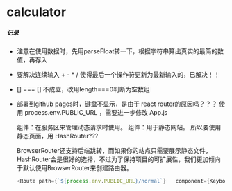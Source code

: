# calculator

##### 记录

* 注意在使用数据时，先用parseFloat转一下，根据字符串算出真实的最简的数值，再存入

* 要解决连续输入 + - * / 使得最后一个操作符更新为最新输入的，已解决！！

* [] === [] 不成立，改用length===0判断为空数组

* 部署到github pages时，键盘不显示，是由于 react router的原因吗？？？
    使用 process.env.PUBLIC_URL ，需要进一步修改 App.js

    <BrowserRouter>组件：在服务区来管理动态请求时使用。
    <HashRouter>组件：用于静态网站。
  所以要使用静态页面，用 HashRouter???

  BrowserRouter还支持后端跳转，而如果你的站点只需要展示静态文件，HashRouter会是很好的选择，不过为了保持项目的可扩展性，我们更加倾向于默认使用BrowserRouter来创建路由器。

  ```js
  <Route path={`${process.env.PUBLIC_URL}/normal`}   component={Keyboards.Normal} />
  ```